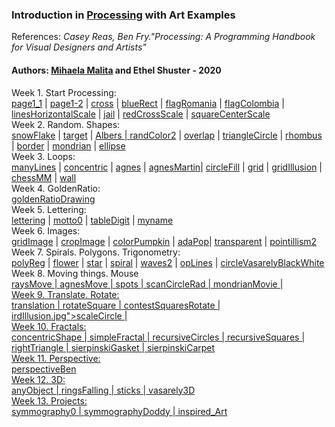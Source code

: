 <h3>Introduction in <a href="https://processing.org">Processing</a> with Art Examples</h3>
References: <i>Casey Reas, Ben Fry."Processing: A Programming Handbook for Visual Designers and Artists"</i> <br>
<h4>Authors: <a href="https://ypologist.com/mmalita17/HOMEPAGE/culProcessing/index.html">Mihaela Malita</a> and Ethel Shuster - 2020 </h4>
 Week 1. Start Processing: <br>
<a href="page1_1.jpg">page1_1</a> | <a href="page1_2.jpg">page1-2</a>  | <a href="cross.jpg">cross</a>  | 
<a href="blueRect.jpg">blueRect</a>  | 
 <a href="flagRomania.jpg">flagRomania</a>  | <a href="flagColombia.jpg">flagColombia</a>  | 
 <a href="linesHorizontalScale.jpg">linesHorizontalScale</a>  | 
 <a href="jail.jpg">jail</a> | <a href="redCrossScale.jpg">redCrossScale</a>  |  <a href="squareCenterScale.jpg">squareCenterScale</a>  <br>
  Week 2. Random. Shapes: <br>
 <a href="snowFlake.jpg">snowFlake</a>  |  <a href="target.jpg">target</a>  |  <a href="Albers.jpg">Albers |  
 <a href="randColor2.jpg">randColor2</a>  |  <a href="overlap.jpg">overlap</a>  | <a href="traingleCircle.jpg">triangleCircle</a>  
 | <a href="rhombus.jpg>e.jpg">rhombus</a>  | <a href="border.jpg">border</a>  |
 <a href="mondrian.jpg">mondrian</a>  | <a href="ellipse.jpg">ellipse</a>  <br>
  Week 3. Loops: <br>
 <a href="manyLines.jpg">manyLines</a> |  <a href="concentric.jpg">concentric</a> |  <a href="agnes.jpg">agnes</a> |  
 <a href="agnesMartin.jpg">agnesMartin</a>|  <a href="circleFill.jpg">circleFill</a> |  <a href="grid.jpg">grid</a> |  
 <a href="gridIllusion.jpg">gridIllusion</a> |  <a href="chessMM.jpg">chessMM</a> |  <a href="wall.jpg">wall</a> <br>
  Week 4. GoldenRatio:  <br>
 <a href="goldenRatioDrawing.jpg">goldenRatioDrawing</a> <br>
  Week 5. Lettering: <br>
<a href="lettering.jpg">lettering</a>  | <a href="motto0.jpg">motto0</a>  | <a href="tableDigit.jpg">tableDigit</a>  | 
 <a href="myname.jpg">myname</a> <br> 
  Week 6. Images: <br>
 <a href="gridImage.jpg">gridImage</a> | <a href="cropImage.jpg">cropImage</a> | <a href="colorPumpkin.jpg">colorPumpkin</a> | 
 <a href="adaPop.jpg">adaPop</a>| <a href="transparent.jpg">transparent</a> | <a href="pointillism2.jpg">pointillism2</a> <br>
  Week 7. Spirals. Polygons. Trigonometry: <br>
 <a href="polyReg.jpg">polyReg</a> | <a href="flower.jpg">flower</a> | <a href="star.jpg">star</a> | 
 <a href="girdIllusion.jpg">spiral</a> | <a href="waves.jpg">waves2</a> | <a href="opLines.jpg">opLines</a> | 
  <a href="circleVasarelyBlackWhite.jpg">circleVasarelyBlackWhite</a> <br>
  Week 8. Moving things. Mouse <br>
<a href="girdIllusion.jpg">raysMove | <a href="girdIllusion.jpg">agnesMove | <a href="girdIllusion.jpg">spots | 
 <a href="girdIllusion.jpg">scanCircleRad | <a href="girdIllusion.jpg">mondrianMovie | <br>
  Week 9. Translate. Rotate: <br>
<a href="girdIllusion.jpg">translation | <a href="girdIllusion.jpg">rotateSquare | <a href="girdIllusion.jpg">contestSquares<a href="girdIllusion.jpg">Rotate | <a href="g<a href="girdIllusion.jpg">irdIllusion.jpg"<a href="girdIllusion.jpg">>scaleCircle | <br>
  Week 10. Fractals: <br>
<a href="girdIllusion.jpg">concentricShape | <a href="girdIllusion.jpg">simpleFractal | <a href="girdIllusion.jpg">recursiveCircles | <a href="girdIllusion.jpg">recursiveSquares | <a href="girdIllusion.jpg">rightTriangle | <a href="girdIllusion.jpg">sierpinskiGasket <a href="girdIllusion.jpg">| <a href="girdIllusion.jpg">sierpinskiCarpet <br>
  Week 11. Perspective: <br>
<a href="girdIllusion.jpg">perspectiveBen <br>
 Week 12. 3D: <br>
<a href="girdIllusion.jpg">anyObject | <a href="girdIllusion.jpg">ringsFalling | <a href="girdIllusion.jpg">sticks | 
 <a href="girdIllusion.jpg">vasarely3D <br> 
Week 13. Projects: <br>
<a href="girdIllusion.jpg">symmography0 | <a href="girdIllusion.jpg">symmographyDoddy | <a href="girdIllusion.jpg">inspired_Art <br>
